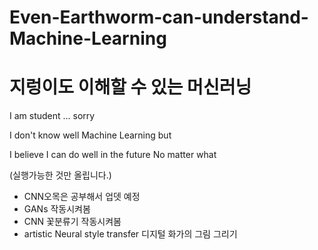 # Even-Earthworm-can-understand-Machine-Learning
# 지렁이도 이해할 수 있는 머신러닝 

I am student ... sorry

I don't know well Machine Learning but 

I believe I can do well in the future No matter what

(실행가능한 것만 올립니다.)

- CNN오목은 공부해서 업뎃 예정
- GANs 작동시켜봄
- CNN 꽃분류기 작동시켜봄
- artistic Neural style transfer 디지털 화가의 그림 그리기 
